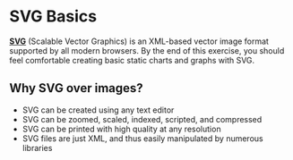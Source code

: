 # SVG Basics

**[SVG](https://developer.mozilla.org/en-US/docs/Web/SVG)** (Scalable Vector Graphics) is an XML-based vector image format supported by all modern browsers. By the end of this exercise, you should feel comfortable creating basic static charts and graphs with SVG.

## Why SVG over images?

* SVG can be created using any text editor
* SVG can be zoomed, scaled, indexed, scripted, and compressed
* SVG can be printed with high quality at any resolution
* SVG files are just XML, and thus easily manipulated by numerous libraries
